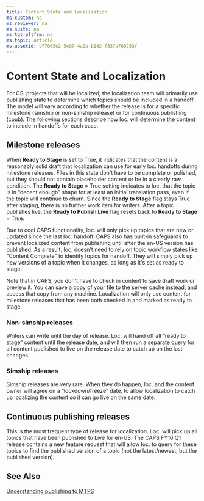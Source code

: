```yaml
---
title: Content State and Localization
ms.custom: na
ms.reviewer: na
ms.suite: na
ms.tgt_pltfrm: na
ms.topic: article
ms.assetid: b77065e2-5e87-4a2b-b142-f337a780253f
---
```

# Content State and Localization
For CSI projects that will be localized, the localization team will primarily use publishing state to determine which topics should be included in a handoff. The model will vary according to whether the release is for a specific milestone (simship or non-simship release) or for continuous publishing (cpub). The following sections describe how loc. will determine the content to include in handoffs for each case.

## Milestone releases
When **Ready to Stage** is set to True, it indicates that the content is a reasonably solid draft that localization can use for early loc. handoffs during milestone releases. Files in this state don't have to be complete or polished, but they should not contain placeholder content or be in a clearly raw condition. The **Ready to Stage** = True setting indicates to loc. that the topic is in “decent enough” shape for at least an initial translation pass, even if the topic will continue to churn. Since the **Ready to Stage** flag stays True after staging, there is no further work item for writers. After a topic publishes live, the **Ready to Publish Live** flag resets back to **Ready to Stage** = True.

Due to cool CAPS functionality, loc. will only pick up topics that are new or updated since the last loc. handoff. CAPS also has built-in safeguards to prevent localized content from publishing until after the en-US version has published. As a result, loc. doesn't need to rely on topic workflow states like "Content Complete" to identify topics for handoff. They will simply pick up new versions of a topic when it changes, as long as it's set as ready to stage.

Note that in CAPS, you don't have to check in content to save draft work or preview it. You can save a copy of your file to the server cache instead, and access that copy from any machine. Localization will only use content for milestone releases that has been both checked in and marked as ready to stage.

### Non-simship releases
Writers can write until the day of release. Loc. will hand off all “ready to stage” content until the release date, and will then run a separate query for all content published to live on the release date to catch up on the last changes.

### Simship releases
Simship releases are very rare. When they do happen, loc. and the content owner will agree on a “lockdown/freeze” date, to allow localization to catch up localizing the content so it can go live on the same date.

## Continuous publishing releases
This is the most frequent type of release for localization. Loc. will pick up all topics that have been published to Live for en-US.  The CAPS FY16 Q1 release contains a new feature request that will allow loc. to query for these topics to find the published version of a topic (not the latest/newest, but the published version).

## See Also
[Understanding publishing to MTPS](../Topic/Understanding-publishing-to-MTPS.md)

